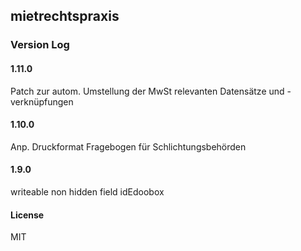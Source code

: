 ## mietrechtspraxis

### Version Log
#### 1.11.0
Patch zur autom. Umstellung der MwSt relevanten Datensätze und -verknüpfungen
#### 1.10.0
Anp. Druckformat Fragebogen für Schlichtungsbehörden
#### 1.9.0
writeable non hidden field idEdoobox

#### License

MIT
